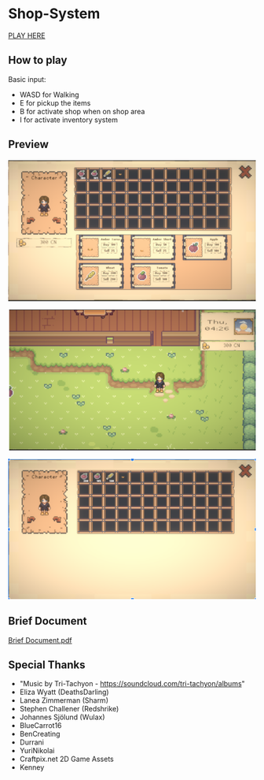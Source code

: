 # Shop-System

[PLAY HERE](https://simmer.io/@SyarifAbdr22/shop-system)



## How to play 
Basic input:
- WASD for Walking
- E for pickup the items
- B for activate shop when on shop area
- I for activate inventory system
 
## Preview
![](2023-04-27-04-38-19.png)

![](2023-04-27-04-38-41.png)

![](2023-04-27-04-39-02.png)

## Brief Document
[Brief Document.pdf](https://github.com/syarifabdurrahman/Shop-System/blob/8677c095edc4268dc397389aa2adc9f61046aa2a/Brief%20Document.pdf)

## Special Thanks
- "Music by Tri-Tachyon - https://soundcloud.com/tri-tachyon/albums"
- Eliza Wyatt (DeathsDarling)
- Lanea Zimmerman (Sharm)
- Stephen Challener (Redshrike)
- Johannes Sjölund (Wulax)
- BlueCarrot16
- BenCreating
- Durrani
- YuriNikolai
- Craftpix.net 2D Game Assets
- Kenney
